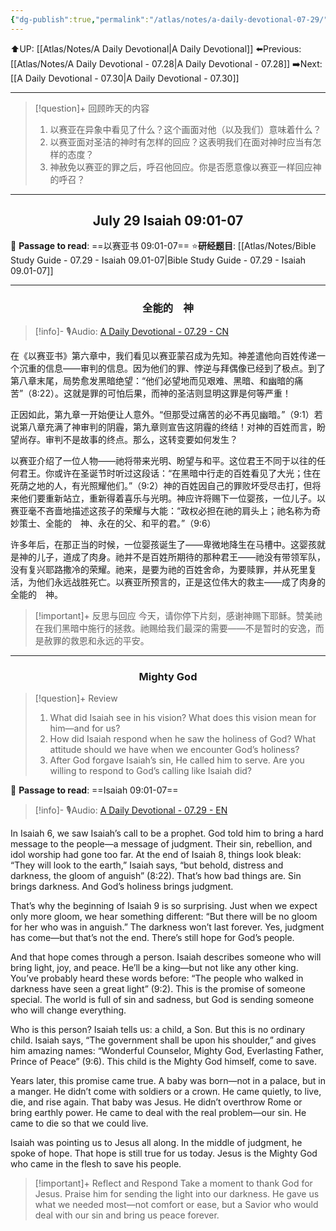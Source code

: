 ```yaml
---
{"dg-publish":true,"permalink":"/atlas/notes/a-daily-devotional-07-29/"}
---
```


 ⬆️UP: [[Atlas/Notes/A Daily Devotional\|A Daily Devotional]]
⬅️Previous: [[Atlas/Notes/A Daily Devotional - 07.28\|A Daily Devotional - 07.28]]
➡️Next: [[A Daily Devotional - 07.30\|A Daily Devotional - 07.30]]

---

> [!question]+ 回顾昨天的内容
> 1. ⁠以赛亚在异象中看见了什么？这个画面对他（以及我们）意味着什么？
> 2. ⁠以赛亚面对圣洁的神时有怎样的回应？这表明我们在面对神时应当有怎样的态度？
> 3. 神赦免以赛亚的罪之后，呼召他回应。你是否愿意像以赛亚一样回应神的呼召？


---
## <center>July 29 Isaiah 09:01-07</center>

📖 **Passage to read**: ==以赛亚书 09:01-07==
⭐**研经题目**: [[Atlas/Notes/Bible Study Guide - 07.29 - Isaiah 09.01-07\|Bible Study Guide - 07.29 - Isaiah 09.01-07]]

---
### <center>全能的　神</center>

> [!info]- 🎙️Audio: [A Daily Devotional - 07.29 - CN]()


在《以赛亚书》第六章中，我们看见以赛亚蒙召成为先知。神差遣他向百姓传递一个沉重的信息——审判的信息。因为他们的罪、悖逆与拜偶像已经到了极点。到了第八章末尾，局势愈发黑暗绝望：“他们必望地而见艰难、黑暗、和幽暗的痛苦”（8:22）。这就是罪的可怕后果，而神的圣洁则显明这罪是何等严重！

正因如此，第九章一开始便让人意外。“但那受过痛苦的必不再见幽暗。”（9:1）若说第八章充满了神审判的阴霾，第九章则宣告这阴霾的终结！对神的百姓而言，盼望尚存。审判不是故事的终点。那么，这转变要如何发生？

以赛亚介绍了一位人物——祂将带来光明、盼望与和平。这位君王不同于以往的任何君王。你或许在圣诞节时听过这段话：“在黑暗中行走的百姓看见了大光；住在死荫之地的人，有光照耀他们。”（9:2）神的百姓因自己的罪败坏受尽击打，但将来他们要重新站立，重新得着喜乐与光明。神应许将赐下一位婴孩，一位儿子。以赛亚毫不吝啬地描述这孩子的荣耀与大能：“政权必担在祂的肩头上；祂名称为奇妙策士、全能的　神、永在的父、和平的君。”（9:6）

许多年后，在那正当的时候，一位婴孩诞生了——卑微地降生在马槽中。这婴孩就是神的儿子，道成了肉身。祂并不是百姓所期待的那种君王——祂没有带领军队，没有复兴耶路撒冷的荣耀。祂来，是要为祂的百姓舍命，为要赎罪，并从死里复活，为他们永远战胜死亡。以赛亚所预言的，正是这位伟大的救主——成了肉身的全能的　神。

> [!important]+ 反思与回应
今天，请你停下片刻，感谢神赐下耶稣。赞美祂在我们黑暗中施行的拯救。祂赐给我们最深的需要——不是暂时的安逸，而是赦罪的救恩和永远的平安。



---
### <center>Mighty God</center>

> [!question]+ Review
> 1. ⁠What did Isaiah see in his vision? What does this vision mean for him—and for us?
> 2. How did Isaiah respond when he saw the holiness of God? What attitude should we have when we encounter God’s holiness?
> 3. ⁠After God forgave Isaiah’s sin, He called him to serve. Are you willing to respond to God’s calling like Isaiah did? 

📖 **Passage to read**: ==Isaiah 09:01-07==

> [!info]- 🎙️Audio: [A Daily Devotional - 07.29 - EN]()  

In Isaiah 6, we saw Isaiah’s call to be a prophet. God told him to bring a hard message to the people—a message of judgment. Their sin, rebellion, and idol worship had gone too far. At the end of Isaiah 8, things look bleak: “They will look to the earth,” Isaiah says, “but behold, distress and darkness, the gloom of anguish” (8:22). That’s how bad things are. Sin brings darkness. And God’s holiness brings judgment.

That’s why the beginning of Isaiah 9 is so surprising. Just when we expect only more gloom, we hear something different: “But there will be no gloom for her who was in anguish.” The darkness won’t last forever. Yes, judgment has come—but that’s not the end. There’s still hope for God’s people.

And that hope comes through a person. Isaiah describes someone who will bring light, joy, and peace. He’ll be a king—but not like any other king. You’ve probably heard these words before: “The people who walked in darkness have seen a great light” (9:2). This is the promise of someone special. The world is full of sin and sadness, but God is sending someone who will change everything.

Who is this person? Isaiah tells us: a child, a Son. But this is no ordinary child. Isaiah says, “The government shall be upon his shoulder,” and gives him amazing names: “Wonderful Counselor, Mighty God, Everlasting Father, Prince of Peace” (9:6). This child is the Mighty God himself, come to save.

Years later, this promise came true. A baby was born—not in a palace, but in a manger. He didn’t come with soldiers or a crown. He came quietly, to live, die, and rise again. That baby was Jesus. He didn’t overthrow Rome or bring earthly power. He came to deal with the real problem—our sin. He came to die so that we could live.

Isaiah was pointing us to Jesus all along. In the middle of judgment, he spoke of hope. That hope is still true for us today. Jesus is the Mighty God who came in the flesh to save his people.

> [!important]+ Reflect and Respond
Take a moment to thank God for Jesus. Praise him for sending the light into our darkness. He gave us what we needed most—not comfort or ease, but a Savior who would deal with our sin and bring us peace forever.







